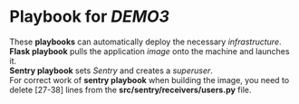 # Playbook for *DEMO3*

These **playbooks** can automatically deploy the necessary *infrastructure*.  
**Flask playbook** pulls the application *image* onto the machine and launches it.  
**Sentry playbook** sets *Sentry* and creates a *superuser*.  
For correct work of **sentry playbook** when building the image, you need to delete [27-38] lines from the   **src/sentry/receivers/users.py** file. 
